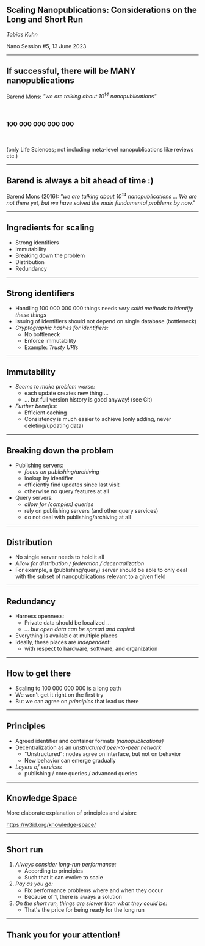 ## Scaling Nanopublications: Considerations on the Long and Short Run

_Tobias Kuhn_

Nano Session #5, 13 June 2023

---

## If successful, there will be MANY nanopublications

Barend Mons: _"we are talking about 10<sup>14</sup> nanopublications"_

<br>

### 100 000 000 000 000

<br>

(only Life Sciences; not including meta-level nanopublications like reviews etc.)

---

## Barend is always a bit ahead of time :)

Barend Mons (2016): _"we are talking about 10<sup>14</sup> nanopublications ... We are not there yet, but we have solved the main fundamental problems by now."_

---

## Ingredients for scaling

- Strong identifiers
- Immutability
- Breaking down the problem
- Distribution
- Redundancy

---

## Strong identifiers

- Handling 100 000 000 000 things needs _very solid methods to identify these things_
- Issuing of identifiers should not depend on single database (bottleneck)
- _Cryptographic hashes for identifiers:_
  - No bottleneck
  - Enforce immutability
  - Example: _Trusty URIs_

---

## Immutability

- _Seems to make problem worse:_
  - each update creates new thing ...
  - ... but full version history is good anyway! (see Git)
- _Further benefits:_
  - Efficient caching
  - Consistency is much easier to achieve (only adding, never deleting/updating data)

---

## Breaking down the problem

- Publishing servers:
  - _focus on publishing/archiving_
  - lookup by identifier
  - efficiently find updates since last visit
  - otherwise no query features at all
- Query servers:
  - _allow for (complex) queries_
  - rely on publishing servers (and other query services)
  - do not deal with publishing/archiving at all

---

## Distribution

- No single server needs to hold it all
- _Allow for distribution / federation / decentralization_
- For example, a (publishing/query) server should be able to only deal with the subset of nanopublications relevant to a given field

---

## Redundancy

- Harness openness:
  - Private data should be localized ...
  - _... but open data can be spread and copied!_
- Everything is available at multiple places
- Ideally, these places are _independent_:
  - with respect to hardware, software, and organization

---

## How to get there

- Scaling to 100 000 000 000 is a long path
- We won't get it right on the first try
- But we can agree on _principles_ that lead us there

---

## Principles

- Agreed identifier and container formats _(nanopublications)_
- Decentralization as an _unstructured peer-to-peer network_
  - "Unstructured": nodes agree on interface, but not on behavior
  - New behavior can emerge gradually
- _Layers of services_
  - publishing / core queries / advanced queries

---

## Knowledge Space

More elaborate explanation of principles and vision:

https://w3id.org/knowledge-space/

---

## Short run

1. _Always consider long-run performance:_
   - According to principles
   - Such that it can evolve to scale
2. _Pay as you go:_
   - Fix performance problems where and when they occur
   - Because of 1, there is aways a solution
3. _On the short run, things are slower than what they could be:_
   - That's the price for being ready for the long run

---

## Thank you for your attention!


